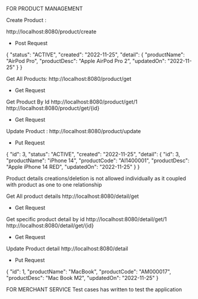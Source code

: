 FOR PRODUCT MANAGEMENT

Create Product :

http://localhost:8080/product/create
- Post Request

{
  "status": "ACTIVE",
  "created": "2022-11-25",
  "detail": {
    "productName": "AirPod Pro",
    "productDesc": "Apple AirPod Pro 2",
    "updatedOn": "2022-11-25"
  }
}

Get All Products:
http://localhost:8080/product/get
- Get Request

Get Product By Id
http://localhost:8080/product/get/1
http://localhost:8080/product/get/{id}
- Get Request

Update Product :
http://localhost:8080/product/update
- Put Request

{
    "id": 3,
    "status": "ACTIVE",
    "created": "2022-11-25",
    "detail": {
        "id": 3,
        "productName": "iPhone 14",
        "productCode": "AI1400001",
        "productDesc": "Apple iPhone 14 RED",
        "updatedOn": "2022-11-25"
    }
}


Product details creations/deletion is not allowed individually as it coupled with product as one to one relationship

Get All product details
http://localhost:8080/detail/get
- Get Request


Get specific product detail by id
http://localhost:8080/detail/get/1
http://localhost:8080/detail/get/{id}
- Get Request

Update Product detail
http://localhost:8080/detail
- Put Request

{
    "id": 1,
    "productName": "MacBook",
    "productCode": "AM000017",
    "productDesc": "Mac Book M2",
    "updatedOn": "2022-11-25"
}



FOR MERCHANT SERVICE
Test cases has written to test the application


